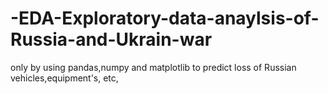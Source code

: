 # -EDA-Exploratory-data-anaylsis-of-Russia-and-Ukrain-war
only by using pandas,numpy and matplotlib to predict loss of Russian vehicles,equipment's, etc, 
